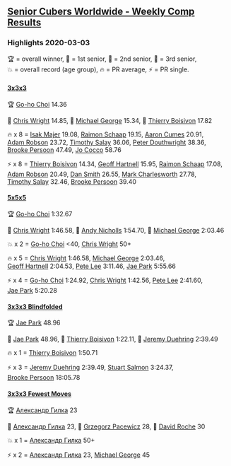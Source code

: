 <style>table {white-space: nowrap;}</style>
<link rel="stylesheet" type="text/css" href="/scw-comp/css/flags.css" />

## [Senior Cubers Worldwide - Weekly Comp Results](/scw-comp/results/)
### Highlights 2020-03-03

<span style="white-space: nowrap;">🏆 = overall winner</span>, <span style="white-space: nowrap;">🥇 = 1st senior</span>, <span style="white-space: nowrap;">🥈 = 2nd senior</span>, <span style="white-space: nowrap;">🥉 = 3rd senior</span>, <span style="white-space: nowrap;">💥 = overall record (age group)</span>, <span style="white-space: nowrap;">🔥 = PR average</span>, <span style="white-space: nowrap;">⚡ = PR single</span>.

#### [3x3x3](333.md)

<span style="white-space: nowrap;">🏆 [Go-ho Choi](../../persons/go_ho_choi/333.md) 14.36</span>

<span style="white-space: nowrap;">🥇 [Chris Wright](../../persons/chris_wright/333.md) 14.85</span>, <span style="white-space: nowrap;">🥈 [Michael George](../../persons/michael_george/333.md) 15.34</span>, <span style="white-space: nowrap;">🥉 [Thierry Boisivon](../../persons/thierry_boisivon/333.md) 17.82</span>

🔥 x 8 = <span style="white-space: nowrap;">[Isak Majer](../../persons/isak_majer/333.md) 19.08</span>, <span style="white-space: nowrap;">[Raimon Schaap](../../persons/raimon_schaap/333.md) 19.15</span>, <span style="white-space: nowrap;">[Aaron Cumes](../../persons/aaron_cumes/333.md) 20.91</span>, <span style="white-space: nowrap;">[Adam Robson](../../persons/adam_robson/333.md) 23.72</span>, <span style="white-space: nowrap;">[Timothy Salay](../../persons/timothy_salay/333.md) 36.06</span>, <span style="white-space: nowrap;">[Peter Douthwright](../../persons/peter_douthwright/333.md) 38.36</span>, <span style="white-space: nowrap;">[Brooke Persoon](../../persons/brooke_persoon/333.md) 47.49</span>, <span style="white-space: nowrap;">[Jo Cocco](../../persons/jo_cocco/333.md) 58.76</span>

⚡ x 8 = <span style="white-space: nowrap;">[Thierry Boisivon](../../persons/thierry_boisivon/333.md) 14.34</span>, <span style="white-space: nowrap;">[Geoff Hartnell](../../persons/geoff_hartnell/333.md) 15.95</span>, <span style="white-space: nowrap;">[Raimon Schaap](../../persons/raimon_schaap/333.md) 17.08</span>, <span style="white-space: nowrap;">[Adam Robson](../../persons/adam_robson/333.md) 20.49</span>, <span style="white-space: nowrap;">[Dan Smith](../../persons/dan_smith/333.md) 26.55</span>, <span style="white-space: nowrap;">[Mark Charlesworth](../../persons/mark_charlesworth/333.md) 27.78</span>, <span style="white-space: nowrap;">[Timothy Salay](../../persons/timothy_salay/333.md) 32.46</span>, <span style="white-space: nowrap;">[Brooke Persoon](../../persons/brooke_persoon/333.md) 39.40</span>

#### [5x5x5](555.md)

<span style="white-space: nowrap;">🏆 [Go-ho Choi](../../persons/go_ho_choi/555.md) 1:32.67</span>

<span style="white-space: nowrap;">🥇 [Chris Wright](../../persons/chris_wright/555.md) 1:46.58</span>, <span style="white-space: nowrap;">🥈 [Andy Nicholls](../../persons/andy_nicholls/555.md) 1:54.70</span>, <span style="white-space: nowrap;">🥉 [Michael George](../../persons/michael_george/555.md) 2:03.46</span>

💥 x 2 = <span style="white-space: nowrap;">[Go-ho Choi](../../persons/go_ho_choi/555.md) <40</span>, <span style="white-space: nowrap;">[Chris Wright](../../persons/chris_wright/555.md) 50+</span>

🔥 x 5 = <span style="white-space: nowrap;">[Chris Wright](../../persons/chris_wright/555.md) 1:46.58</span>, <span style="white-space: nowrap;">[Michael George](../../persons/michael_george/555.md) 2:03.46</span>, <span style="white-space: nowrap;">[Geoff Hartnell](../../persons/geoff_hartnell/555.md) 2:04.53</span>, <span style="white-space: nowrap;">[Pete Lee](../../persons/pete_lee/555.md) 3:11.46</span>, <span style="white-space: nowrap;">[Jae Park](../../persons/jae_park/555.md) 5:55.66</span>

⚡ x 4 = <span style="white-space: nowrap;">[Go-ho Choi](../../persons/go_ho_choi/555.md) 1:24.92</span>, <span style="white-space: nowrap;">[Chris Wright](../../persons/chris_wright/555.md) 1:42.56</span>, <span style="white-space: nowrap;">[Pete Lee](../../persons/pete_lee/555.md) 2:41.60</span>, <span style="white-space: nowrap;">[Jae Park](../../persons/jae_park/555.md) 5:20.28</span>

#### [3x3x3 Blindfolded](333bf.md)

<span style="white-space: nowrap;">🏆 [Jae Park](../../persons/jae_park/333bf.md) 48.96</span>

<span style="white-space: nowrap;">🥇 [Jae Park](../../persons/jae_park/333bf.md) 48.96</span>, <span style="white-space: nowrap;">🥈 [Thierry Boisivon](../../persons/thierry_boisivon/333bf.md) 1:22.11</span>, <span style="white-space: nowrap;">🥉 [Jeremy Duehring](../../persons/jeremy_duehring/333bf.md) 2:39.49</span>

🔥 x 1 = <span style="white-space: nowrap;">[Thierry Boisivon](../../persons/thierry_boisivon/333bf.md) 1:50.71</span>

⚡ x 3 = <span style="white-space: nowrap;">[Jeremy Duehring](../../persons/jeremy_duehring/333bf.md) 2:39.49</span>, <span style="white-space: nowrap;">[Stuart Salmon](../../persons/stuart_salmon/333bf.md) 3:24.37</span>, <span style="white-space: nowrap;">[Brooke Persoon](../../persons/brooke_persoon/333bf.md) 18:05.78</span>

#### [3x3x3 Fewest Moves](333fm.md)

<span style="white-space: nowrap;">🏆 [Александр Гилка](../../persons/александр_гилка/333fm.md) 23</span>

<span style="white-space: nowrap;">🥇 [Александр Гилка](../../persons/александр_гилка/333fm.md) 23</span>, <span style="white-space: nowrap;">🥈 [Grzegorz Pacewicz](../../persons/grzegorz_pacewicz/333fm.md) 28</span>, <span style="white-space: nowrap;">🥉 [David Roche](../../persons/david_roche/333fm.md) 30</span>

💥 x 1 = <span style="white-space: nowrap;">[Александр Гилка](../../persons/александр_гилка/333fm.md) 50+</span>

⚡ x 2 = <span style="white-space: nowrap;">[Александр Гилка](../../persons/александр_гилка/333fm.md) 23</span>, <span style="white-space: nowrap;">[Michael George](../../persons/michael_george/333fm.md) 45</span>


<!-- Global site tag (gtag.js) - Google Analytics -->
<script async src="https://www.googletagmanager.com/gtag/js?id=UA-86348435-3"></script>
<script>window.dataLayer = window.dataLayer || []; function gtag() {dataLayer.push(arguments);} gtag('js', new Date()); gtag('config', 'UA-86348435-3');</script>
